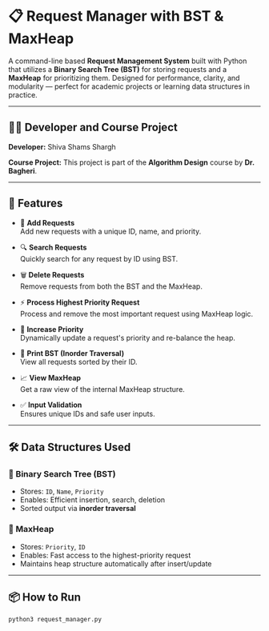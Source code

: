 # 📋 Request Manager with BST & MaxHeap

A command-line based **Request Management System** built with Python that utilizes a **Binary Search Tree (BST)** for storing requests and a **MaxHeap** for prioritizing them. Designed for performance, clarity, and modularity — perfect for academic projects or learning data structures in practice.


---


## 👩‍💻 Developer and Course Project

**Developer:** Shiva Shams Shargh

**Course Project:** This project is part of the **Algorithm Design** course by **Dr. Bagheri**.



---

## 🚀 Features

- 📌 **Add Requests**  
  Add new requests with a unique ID, name, and priority.

- 🔍 **Search Requests**  
  Quickly search for any request by ID using BST.

- 🗑️ **Delete Requests**  
  Remove requests from both the BST and the MaxHeap.

- ⚡ **Process Highest Priority Request**  
  Process and remove the most important request using MaxHeap logic.

- 🔁 **Increase Priority**  
  Dynamically update a request's priority and re-balance the heap.

- 🌳 **Print BST (Inorder Traversal)**  
  View all requests sorted by their ID.

- 📈 **View MaxHeap**  
  Get a raw view of the internal MaxHeap structure.

- ✅ **Input Validation**  
  Ensures unique IDs and safe user inputs.

---

## 🛠️ Data Structures Used

### 🔹 Binary Search Tree (BST)
- Stores: `ID`, `Name`, `Priority`
- Enables: Efficient insertion, search, deletion
- Sorted output via **inorder traversal**

### 🔸 MaxHeap
- Stores: `Priority`, `ID`
- Enables: Fast access to the highest-priority request
- Maintains heap structure automatically after insert/update

---

## 📦 How to Run

```bash
python3 request_manager.py
